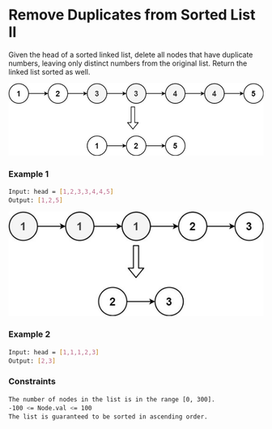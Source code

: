 # Remove Duplicates from Sorted List II

Given the head of a sorted linked list, delete all nodes that have duplicate numbers, leaving only distinct numbers from the original list. Return the linked list sorted as well.

[![linkedlist1](linkedlist1.jpg)]()
### Example 1
```sh
Input: head = [1,2,3,3,4,4,5]
Output: [1,2,5]
```

[![linkedlist2](linkedlist2.jpg)]()
### Example 2
```sh
Input: head = [1,1,1,2,3]
Output: [2,3]
```

### Constraints
```sh
The number of nodes in the list is in the range [0, 300].
-100 <= Node.val <= 100
The list is guaranteed to be sorted in ascending order.
```

